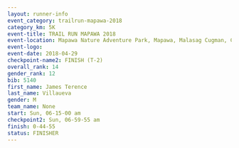 ```yaml
---
layout: runner-info 
event_category: trailrun-mapawa-2018 
category_km: 5K 
event-title: TRAIL RUN MAPAWA 2018 
event-location: Mapawa Nature Adventure Park, Mapawa, Malasag Cugman, Cagayan de Oro Philippines 
event-logo: 
event-date: 2018-04-29 
checkpoint-name2: FINISH (T-2) 
overall_rank: 14
gender_rank: 12
bib: 5140
first_name: James Terence
last_name: Villaueva
gender: M
team_name: None
start: Sun, 06-15-00 am
checkpoint2: Sun, 06-59-55 am
finish: 0-44-55
status: FINISHER
---
```

